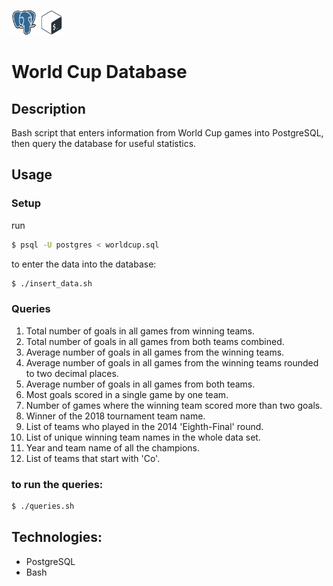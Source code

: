 <img src="postgresql-original.svg" height="40" width="40"/>  <img src="bash-original.svg" height="40" width="40"/>

# World Cup Database

## Description

Bash script that enters information from World Cup games into PostgreSQL, then query the database for useful statistics.

## Usage

### Setup
run
```bash
$ psql -U postgres < worldcup.sql
```
to enter the data into the database:
```bash
$ ./insert_data.sh
```
### Queries
1. Total number of goals in all games from winning teams.
2. Total number of goals in all games from both teams combined.
3. Average number of goals in all games from the winning teams.
4. Average number of goals in all games from the winning teams rounded to two decimal places.
5. Average number of goals in all games from both teams.
6. Most goals scored in a single game by one team.
7. Number of games where the winning team scored more than two goals.
8. Winner of the 2018 tournament team name.
9. List of teams who played in the 2014 'Eighth-Final' round.
10. List of unique winning team names in the whole data set.
11. Year and team name of all the champions.
12. List of teams that start with 'Co'.

### to run the queries:
```bash
$ ./queries.sh
```

## Technologies:

- PostgreSQL
- Bash
